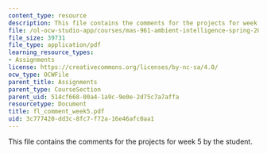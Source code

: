 ```yaml
---
content_type: resource
description: This file contains the comments for the projects for week 5 by the student.
file: /ol-ocw-studio-app/courses/mas-961-ambient-intelligence-spring-2005/3c777420dd3c8fc7f72a16e46afc0aa1_fl_comment_week5.pdf
file_size: 39731
file_type: application/pdf
learning_resource_types:
- Assignments
license: https://creativecommons.org/licenses/by-nc-sa/4.0/
ocw_type: OCWFile
parent_title: Assignments
parent_type: CourseSection
parent_uid: 514cf668-00a4-1a9c-9e0e-2d75c7a7affa
resourcetype: Document
title: fl_comment_week5.pdf
uid: 3c777420-dd3c-8fc7-f72a-16e46afc0aa1
---
```

This file contains the comments for the projects for week 5 by the student.